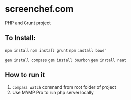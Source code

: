 # screenchef.com
PHP and Grunt project

## To Install:

``npm install``
``npm install grunt``
``npm install bower``

``gem install compass``
``gem install bourbon``
``gem install neat``


## How to run it

1. ``compass watch`` command from root folder of project
2. Use MAMP Pro to run php server locally

